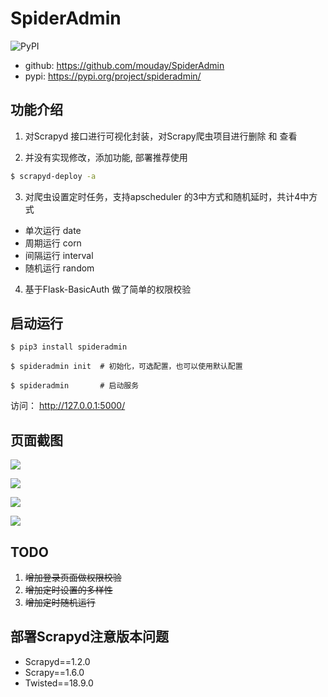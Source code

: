 # SpiderAdmin

![PyPI](https://img.shields.io/pypi/v/spideradmin.svg)

- github: https://github.com/mouday/SpiderAdmin
- pypi: https://pypi.org/project/spideradmin/


## 功能介绍
1. 对Scrapyd 接口进行可视化封装，对Scrapy爬虫项目进行删除 和 查看

2. 并没有实现修改，添加功能, 部署推荐使用
```bash
$ scrapyd-deploy -a
```
3. 对爬虫设置定时任务，支持apscheduler 的3中方式和随机延时，共计4中方式
- 单次运行 date
- 周期运行 corn
- 间隔运行 interval
- 随机运行 random

4. 基于Flask-BasicAuth 做了简单的权限校验

## 启动运行

```
$ pip3 install spideradmin

$ spideradmin init  # 初始化，可选配置，也可以使用默认配置

$ spideradmin       # 启动服务

```
访问：
http://127.0.0.1:5000/


## 页面截图
![](https://github.com/mouday/SpiderAdmin/raw/master/image/main.png)

![](https://github.com/mouday/SpiderAdmin/raw/master/image/status.png)

![](https://github.com/mouday/SpiderAdmin/raw/master/image/task.png)

![](https://github.com/mouday/SpiderAdmin/raw/master/image/time.png)

## TODO
1. ~~增加登录页面做权限校验~~
2. ~~增加定时设置的多样性~~
3. ~~增加定时随机运行~~

## 部署Scrapyd注意版本问题
- Scrapyd==1.2.0
- Scrapy==1.6.0
- Twisted==18.9.0

